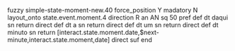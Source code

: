 fuzzy simple-state-moment-new.40
   force_position Y
   madatory N
   layout_onto state.event.moment.4
   direction R
   an AN
   sq 50
   pref 
   def 
    dt daqui
    sn 
    return 
    direct 
   def 
    dt a
    sn 
    return 
    direct 
   def 
    dt um
    sn 
    return 
    direct 
   def 
    dt minuto
    sn 
    return [interact.state.moment.date,$next-minute,interact.state.moment,date]
    direct 
   suf 
end
